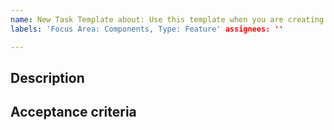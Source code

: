 ```yaml
---
name: New Task Template about: Use this template when you are creating a new task title: ''
labels: 'Focus Area: Components, Type: Feature' assignees: ''

---
```


## Description

<!--
Who wants the functionality
What it is they want
Why they want it
Functional description of task/subtask
-->

## Acceptance criteria

<!--
What the card must do in order to accept it as complete.
Acceptance Criteria must be concrete or measurable.
-->
